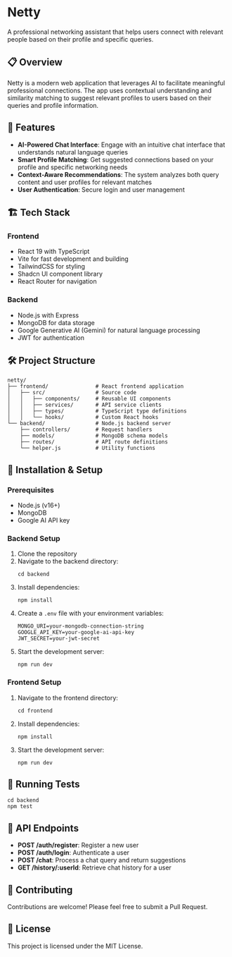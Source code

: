 # Netty

A professional networking assistant that helps users connect with relevant people based on their profile and specific queries.

## 📋 Overview

Netty is a modern web application that leverages AI to facilitate meaningful professional connections. The app uses contextual understanding and similarity matching to suggest relevant profiles to users based on their queries and profile information.

## 🚀 Features

- **AI-Powered Chat Interface**: Engage with an intuitive chat interface that understands natural language queries
- **Smart Profile Matching**: Get suggested connections based on your profile and specific networking needs
- **Context-Aware Recommendations**: The system analyzes both query content and user profiles for relevant matches
- **User Authentication**: Secure login and user management

## 🏗️ Tech Stack

### Frontend

- React 19 with TypeScript
- Vite for fast development and building
- TailwindCSS for styling
- Shadcn UI component library
- React Router for navigation

### Backend

- Node.js with Express
- MongoDB for data storage
- Google Generative AI (Gemini) for natural language processing
- JWT for authentication

## 🛠️ Project Structure

```
netty/
├── frontend/               # React frontend application
│   ├── src/                # Source code
│   │   ├── components/     # Reusable UI components
│   │   ├── services/       # API service clients
│   │   ├── types/          # TypeScript type definitions
│   │   └── hooks/          # Custom React hooks
└── backend/                # Node.js backend server
    ├── controllers/        # Request handlers
    ├── models/             # MongoDB schema models
    ├── routes/             # API route definitions
    └── helper.js           # Utility functions
```

## 🚧 Installation & Setup

### Prerequisites

- Node.js (v16+)
- MongoDB
- Google AI API key

### Backend Setup

1. Clone the repository
2. Navigate to the backend directory:
   ```
   cd backend
   ```
3. Install dependencies:
   ```
   npm install
   ```
4. Create a `.env` file with your environment variables:
   ```
   MONGO_URI=your-mongodb-connection-string
   GOOGLE_API_KEY=your-google-ai-api-key
   JWT_SECRET=your-jwt-secret
   ```
5. Start the development server:
   ```
   npm run dev
   ```

### Frontend Setup

1. Navigate to the frontend directory:
   ```
   cd frontend
   ```
2. Install dependencies:
   ```
   npm install
   ```
3. Start the development server:
   ```
   npm run dev
   ```

## 🧪 Running Tests

```
cd backend
npm test
```

## 🔄 API Endpoints

- **POST /auth/register**: Register a new user
- **POST /auth/login**: Authenticate a user
- **POST /chat**: Process a chat query and return suggestions
- **GET /history/:userId**: Retrieve chat history for a user

## 🤝 Contributing

Contributions are welcome! Please feel free to submit a Pull Request.

## 📝 License

This project is licensed under the MIT License.
